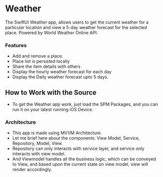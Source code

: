 # Weather

The SwiftUI Weather app, allows users to get the current weather for a particular location and view a 5-day weather forecast for the selected place. Powered by World Weather Online API.

### Features
* Add and remove a place.
* Place list is persisted locally
* Share the item details with others
* Display the hourly weather forecast for each day
* Display the Daily weather forecast upto 5 days. 

## How to Work with the Source
* To get the Weather app work, just load the SPM Packages, and you can run it on your latest running iOS Device.

### Architecture
* This app is made using MVVM Architecture.
* Let me brief here about the components: View Model, Service, Repository, Model, View.
* Repository can only interacts with service layer, and service only interacts with view model.
* And Viewmodel handles all the business logic, which can be conveyed to View, and based upon the current state on view model, view will render accordingly.

